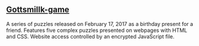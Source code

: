 ## [Gottsmillk-game](https://bigcooki3.github.io/Gottsmillk-game/)

A series of puzzles released on February 17, 2017 as a birthday present for a friend.
Features five complex puzzles presented on webpages with HTML and CSS. Website access controlled by an encrypted JavaScript file.
